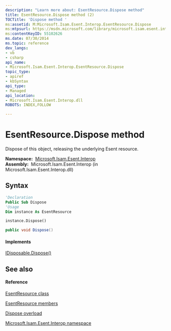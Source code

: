 ```yaml
---
description: "Learn more about: EsentResource.Dispose method"
title: EsentResource.Dispose method (2)
TOCTitle: 'Dispose method '
ms:assetid: M:Microsoft.Isam.Esent.Interop.EsentResource.Dispose
ms:mtpsurl: https://msdn.microsoft.com/library/microsoft.isam.esent.interop.esentresource.dispose(v=EXCHG.10)
ms:contentKeyID: 55102626
ms.date: 07/30/2014
ms.topic: reference
dev_langs:
- vb
- csharp
api_name: 
- Microsoft.Isam.Esent.Interop.EsentResource.Dispose
topic_type: 
- apiref
- kbSyntax
api_type: 
- Managed
api_location: 
- Microsoft.Isam.Esent.Interop.dll
ROBOTS: INDEX,FOLLOW

---
```


# EsentResource.Dispose method

Dispose of this object, releasing the underlying Esent resource.

**Namespace:**  [Microsoft.Isam.Esent.Interop](./microsoft.isam.esent.interop-namespace.md)  
**Assembly:**  Microsoft.Isam.Esent.Interop (in Microsoft.Isam.Esent.Interop.dll)

## Syntax

``` vb
'Declaration
Public Sub Dispose
'Usage
Dim instance As EsentResource

instance.Dispose()
```

``` csharp
public void Dispose()
```

#### Implements

[IDisposable.Dispose()](/dotnet/api/system.idisposable.dispose#System_IDisposable_Dispose)  

## See also

#### Reference

[EsentResource class](./esentresource-class.md)

[EsentResource members](./esentresource-members.md)

[Dispose overload](./esentresource.dispose-method.md)

[Microsoft.Isam.Esent.Interop namespace](./microsoft.isam.esent.interop-namespace.md)
